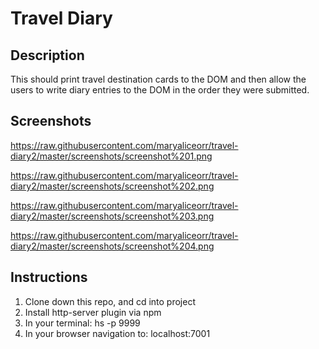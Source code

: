 # Travel Diary

## Description
This should print travel destination cards to the DOM and then allow the users to write diary entries to the DOM in the order they were submitted.

## Screenshots

https://raw.githubusercontent.com/maryaliceorr/travel-diary2/master/screenshots/screenshot%201.png

https://raw.githubusercontent.com/maryaliceorr/travel-diary2/master/screenshots/screenshot%202.png

https://raw.githubusercontent.com/maryaliceorr/travel-diary2/master/screenshots/screenshot%203.png

https://raw.githubusercontent.com/maryaliceorr/travel-diary2/master/screenshots/screenshot%204.png

## Instructions
1. Clone down this repo, and cd into project
2. Install http-server plugin via npm
3. In your terminal: hs -p 9999
4. In your browser navigation to: localhost:7001
